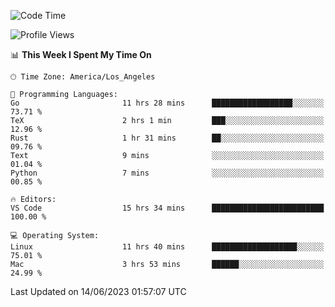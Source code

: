 <!--START_SECTION:waka-->
![Code Time](http://img.shields.io/badge/Code%20Time-425%20hrs%206%20mins-blue)

![Profile Views](http://img.shields.io/badge/Profile%20Views-0-blue)

📊 **This Week I Spent My Time On** 

```text
🕑︎ Time Zone: America/Los_Angeles

💬 Programming Languages: 
Go                       11 hrs 28 mins      ██████████████████░░░░░░░   73.71 % 
TeX                      2 hrs 1 min         ███░░░░░░░░░░░░░░░░░░░░░░   12.96 % 
Rust                     1 hr 31 mins        ██░░░░░░░░░░░░░░░░░░░░░░░   09.76 % 
Text                     9 mins              ░░░░░░░░░░░░░░░░░░░░░░░░░   01.04 % 
Python                   7 mins              ░░░░░░░░░░░░░░░░░░░░░░░░░   00.85 % 

🔥 Editors: 
VS Code                  15 hrs 34 mins      █████████████████████████   100.00 % 

💻 Operating System: 
Linux                    11 hrs 40 mins      ███████████████████░░░░░░   75.01 % 
Mac                      3 hrs 53 mins       ██████░░░░░░░░░░░░░░░░░░░   24.99 % 
```


 Last Updated on 14/06/2023 01:57:07 UTC
<!--END_SECTION:waka-->
